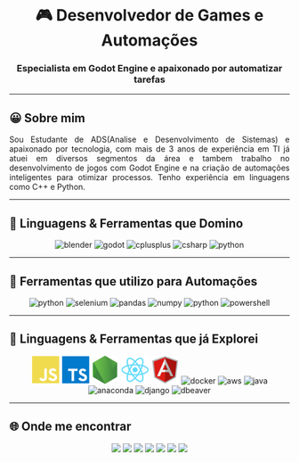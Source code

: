 <h1 align="center">🎮 Desenvolvedor de Games e Automações</h1>
<h3 align="center">Especialista em <b>Godot Engine</b> e apaixonado por automatizar tarefas</h3>

---

## 😀 Sobre mim
<p align="justify">
Sou Estudante de ADS(Analise e Desenvolvimento de Sistemas) e apaixonado por tecnologia, com mais de 3 anos de experiência em TI já atuei em diversos segmentos da área e tambem trabalho no desenvolvimento de jogos com Godot Engine e na criação de automações inteligentes para otimizar processos. Tenho experiência em linguagens como C++ e Python.
</p>

---

## 🚀 Linguagens & Ferramentas que Domino
<p align="center">
  <img alt="blender" height="50" src="https://cdn.jsdelivr.net/gh/devicons/devicon@latest/icons/blender/blender-original.svg"/>
  <img alt="godot" height="50" src="https://cdn.jsdelivr.net/gh/devicons/devicon@latest/icons/godot/godot-original.svg"/>
  <img alt="cplusplus" height="50" src="https://cdn.jsdelivr.net/gh/devicons/devicon@latest/icons/cplusplus/cplusplus-original.svg">
  <img alt="csharp" height="50" src="https://cdn.jsdelivr.net/gh/devicons/devicon@latest/icons/csharp/csharp-original.svg"/>
  <img alt="python" height="50" src="https://cdn.jsdelivr.net/gh/devicons/devicon@latest/icons/python/python-original.svg"/>
</p>

---

## 🤖 Ferramentas que utilizo para Automações
<p align="center">
  <img alt="python" height="50" src="https://cdn.jsdelivr.net/gh/devicons/devicon@latest/icons/python/python-original.svg"/>
  <img alt="selenium" height="50" src="https://cdn.jsdelivr.net/gh/devicons/devicon@latest/icons/selenium/selenium-original.svg"/>
  <img alt="pandas" height="50" src="https://cdn.jsdelivr.net/gh/devicons/devicon@latest/icons/pandas/pandas-original.svg">
  <img alt="numpy" height="50" src="https://cdn.jsdelivr.net/gh/devicons/devicon@latest/icons/numpy/numpy-original.svg"/>
  <img alt="python" height="50" src="https://cdn.jsdelivr.net/gh/devicons/devicon@latest/icons/visualbasic/visualbasic-original.svg"/>
  <img alt="powershell" height="50" src="https://cdn.jsdelivr.net/gh/devicons/devicon@latest/icons/powershell/powershell-original.svg"/>
</p>

---

## 🌱 Linguagens & Ferramentas que já Explorei
<p align="center">
  <img alt="js" height="50" src="https://raw.githubusercontent.com/devicons/devicon/master/icons/javascript/javascript-plain.svg">
  <img alt="ts" height="50" src="https://raw.githubusercontent.com/devicons/devicon/master/icons/typescript/typescript-plain.svg">
  <img alt="nodejs" height="50" src="https://raw.githubusercontent.com/devicons/devicon/master/icons/nodejs/nodejs-original.svg">
  <img alt="react" height="50" src="https://raw.githubusercontent.com/devicons/devicon/master/icons/react/react-original.svg">
  <img alt="angular" height="50" src="https://raw.githubusercontent.com/devicons/devicon/master/icons/angularjs/angularjs-original.svg">
  <img alt="docker" height="50" src="https://cdn.jsdelivr.net/gh/devicons/devicon@latest/icons/docker/docker-original.svg"/>
  <img alt="aws" height="50" src="https://cdn.jsdelivr.net/gh/devicons/devicon@latest/icons/amazonwebservices/amazonwebservices-original-wordmark.svg"/>
  <img alt="java" height="50" src="https://cdn.jsdelivr.net/gh/devicons/devicon@latest/icons/java/java-original.svg"/>
  <img alt="anaconda" height="50" src="https://cdn.jsdelivr.net/gh/devicons/devicon@latest/icons/anaconda/anaconda-original.svg"/>
  <img alt="django" height="50" src="https://cdn.jsdelivr.net/gh/devicons/devicon@latest/icons/django/django-plain.svg"/>
  <img alt="dbeaver" height="50"  src="https://cdn.jsdelivr.net/gh/devicons/devicon@latest/icons/dbeaver/dbeaver-original.svg" />
</p>

---

## 🌐 Onde me encontrar
<p align="center">
  <a href="mailto:felippe.bosco751@gmail.com"><img src="https://img.shields.io/badge/Gmail-D14836?style=for-the-badge&logo=gmail&logoColor=white"></a>
  <a href="https://www.linkedin.com/in/felippe-bosco-da-cruz-126057211/"><img src="https://img.shields.io/badge/LinkedIn-0A66C2?style=for-the-badge&logo=LinkedIn&logoColor=white"></a>
  <a href="https://www.twitch.tv/felippe_cruz"><img src="https://img.shields.io/badge/Twitch-9146FF?style=for-the-badge&logo=twitch&logoColor=white"></a>
  <a href="https://twitter.com/felippeBCruz"><img src="https://img.shields.io/badge/Twitter-000000?style=for-the-badge&logo=x&logoColor=white"></a>
  <a href="https://www.hackerrank.com/profile/fcruzgit"><img src="https://img.shields.io/badge/HackerRank-2EC866?style=for-the-badge&logo=hackerrank&logoColor=white"></a>
  <a href="https://www.artstation.com/felippecruz"><img src="https://img.shields.io/badge/ArtStation-13AFF0?style=for-the-badge&logo=artstation&logoColor=white"></a>
  <a href="https://steamcommunity.com/profiles/76561199020459491/"><img src="https://img.shields.io/badge/Steam-000000?style=for-the-badge&logo=steam&logoColor=white"></a>
</p>

